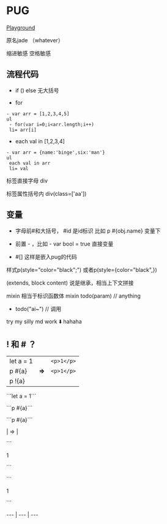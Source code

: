 # PUG

[Playground](https://pug.vercel.app/)

原名jade （whatever）

缩进敏感
空格敏感

## 流程代码

+ if () else 无大括号

+ for  

```
- var arr = [1,2,3,4,5] 
ul 
 - for(var i=0;i<arr.length;i++) 
 li= arr[i] 
```

+ each val in [1,2,3,4]

```
- var arr = {name:'binge',six:'man'} 
ul 
 each val in arr 
 li= val 
```

标签直接字母 div

标签属性括号内 div(class=['aa'])

## 变量

+ 字母前#和大括号， #id  是id标识
比如  p #{obj.name} 变量下

+ 前置 - ，比如 - var bool = true
直接变量

+ #[] 这样是嵌入pug的代码

样式p(style="color="black";")
或者p(style={color="black",})

(extends, block content) 说是继承，相当上下文拼接

mixin 相当于标识函数体
mixin todo(param)
  // anything

+ todo("ai~") // 调用

try my silly md work ⬇️ hahaha

## ! 和 # ？

|         |      |          |
| ----------|--- | -----:|
| let a = 1  |   | ```<p>1</p>``` |
| p #{a}      | **=>** | ```<p>1</p>``` |
| p !{a}       | |                |

<p>```let a = 1```</p> <p>```p #{a}```</p><p>```p #{a}```</p> | => | <p>```<p>1</p>``` </p> <p>```<p>1</p>```</p>
--- | --- | ---
